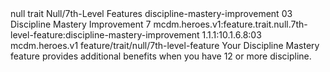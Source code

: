 <ability>
  <metadata>
    <class>null</class>
    <feature_type>trait</feature_type>
    <file_dpath>Null/7th-Level Features</file_dpath>
    <item_id>discipline-mastery-improvement</item_id>
    <item_index>03</item_index>
    <item_name>Discipline Mastery Improvement</item_name>
    <level>7</level>
    <scc>mcdm.heroes.v1:feature.trait.null.7th-level-feature:discipline-mastery-improvement</scc>
    <scdc>1.1.1:10.1.6.8:03</scdc>
    <source>mcdm.heroes.v1</source>
    <type>feature/trait/null/7th-level-feature</type>
  </metadata>
  <effects>
    <effect type="mundane">Your Discipline Mastery feature provides additional benefits when you have 12 or more discipline.</effect>
  </effects>
</ability>
